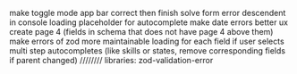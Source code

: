 make toggle mode app bar correct then finish
solve form error descendent in console
loading placeholder for autocomplete
make date errors better ux
create page 4 (fields in schema that does not have page 4 above them)
make errors of zod more maintainable
loading for each field
if user selects multi step autocompletes (like skills or states, remove corresponding fields if parent changed)
////////
libraries:
zod-validation-error
